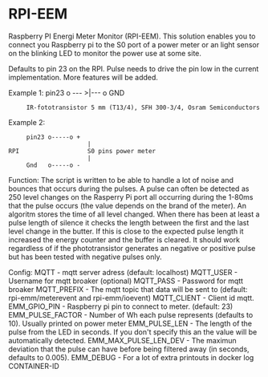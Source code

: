 RPI-EEM
=======

Raspberry PI Energi Meter Monitor (RPI-EEM). This solution enables you to connect you Raspberry pi to the S0 port of a power meter or an light sensor on the blinking LED to monitor the power use at some site.

Defaults to pin 23 on the RPI. Pulse needs to drive the pin low in the current implementation. More features will be added.

Example 1: pin23 o --- >|--- o GND
                
         IR-fototransistor 5 mm (T13/4), SFH 300-3/4, Osram Semiconductors
         
Example 2:  
         
         pin23 o-----o +
                          | 
    RPI                   S0 pins power meter
                          |
         Gnd   o-----o - 
         
Function: The script is written to be able to handle a lot of noise and bounces that occurs during the pulses. A pulse can often be detected as 250 level changes on the Rasperry Pi port all occurring during the 1-80ms that the pulse occurs (the value depends on the brand of the meter). An algoritm stores the time of all level changed. When there has been at least a pulse length of silence it checks the length between the first and the last level change in the butter. If this is close to the expected pulse length it increased the energy counter and the buffer is cleared. It should work regardless of if the phototransistor generates an negative or positive pulse but has been tested with negative pulses only.

  Config:
  MQTT - mqtt server adress (default: localhost)
  MQTT_USER - Username for mqtt broaker (optional)
  MQTT_PASS - Password for mqtt broaker
  MQTT_PREFIX - The mqtt topic that data will be sent to (default: rpi-emm/meterevent and rpi-emm/ioevent)
  MQTT_CLIENT - Client id mqtt.
  EMM_GPIO_PIN - Raspberry pi pin to connect to meter. (default: 23)
  EMM_PULSE_FACTOR - Number of Wh each pulse represents (defaults to 10). Usually printed on power meter
  EMM_PULSE_LEN - The length of the pulse from the LED in seconds. If you don't specify this an the value will be automatically detected.
  EMM_MAX_PULSE_LEN_DEV - The maximun deviation that the pulse can have before being filtered away (in seconds, defaults to 0.005).
  EMM_DEBUG - For a lot of extra printouts in docker log CONTAINER-ID
